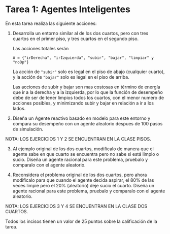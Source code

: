 # Tarea 1: Agentes Inteligentes

En esta tarea realiza las siguiente acciones:

1.  Desarrolla un entorno similar al de los dos cuartos, 
    pero con tres cuartos en el primer piso, 
    y tres cuartos en el segundo piso. 
    
    Las acciones totales serán

    `A = {"irDerecha", "irIzquierda", "subir", "bajar", "limpiar" y "noOp"}`

    La acción de `"subir"` solo es legal en el piso de abajo (cualquier cuarto), 
    y la acción de `"bajar"` solo es legal en el piso de arriba.

    Las acciones de subir y bajar son mas costosas en término de energía 
    que ir a la derecha y a la izquierda, por lo que la función de desempeño 
    debe de ser de tener limpios todos los cuartos, con el menor numero de 
    acciones posibles, y minimizando subir y bajar en relación a ir a los lados.

2.  Diseña un Agente reactivo basado en modelo para este entorno y compara 
    su desempeño con un agente aleatorio despues de 100 pasos de simulación.

NOTA: LOS EJERCICIOS 1 Y 2 SE ENCUENTRAN EN LA CLASE PISOS.

3.  Al ejemplo original de los dos cuartos, modificalo de manera que el agente 
    sabe en que cuarto se encuentra pero no sabe si está limpio o sucio. 
    Diseña un agente racional para este problema, pruebalo y comparalo 
    con el agente aleatorio.

4.  Reconsidera el problema original de los dos cuartos, pero ahora modificalo 
    para que cuando el agente decida aspirar, el 80% de las veces limpie pero 
    el 20% (aleatorio) deje sucio el cuarto. Diseña un agente racional
    para este problema, pruebalo y comparalo con el agente aleatorio.

NOTA: LOS EJERCICIOS 3 Y 4 SE ENCUENTRAN EN LA CLASE DOS CUARTOS.


Todos los incisos tienen un valor de 25 puntos sobre la calificación de la tarea.

